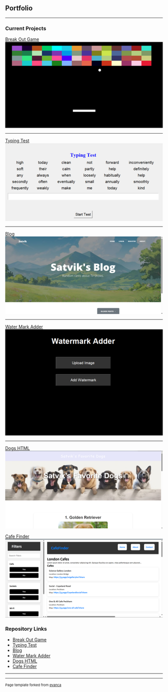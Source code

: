 ## Portfolio

---

### Current Projects 

[Break Out Game](./BreakOut_Description.md)
<a href="https://github.com/satvik-kusvaha/BreakOutGame"><img src="images/BreakOut.png?raw=true"/></a>

---
[Typing Test](./TypingTest_Description.md)
<a href="https://github.com/satvik-kusvaha/TypingSpeedTest"><img src="images/TypingTest.png?raw=true"/></a>

---
[Blog](./Blog_Description.md)
<a href="https://github.com/satvik-kusvaha/TVShowsBlog"><img src="images/Blog.png?raw=true"/></a>

---
[Water Mark Adder](./WaterMark_Description.md)
<a href="https://github.com/satvik-kusvaha/WatermarkAdder"><img src="images/WaterMark.png?raw=true"/></a>

---
[Dogs HTML](./Dogs_Description.md)
<a href="https://github.com/satvik-kusvaha/Top3Dogs"><img src="images/Dogs.png?raw=true"/></a>

[Cafe Finder](./CafeFinder_Description.md)
<a href="https://github.com/satvik-kusvaha/FindCafes"><img src="images/FindCafes.png?raw=true"/></a>

### Repository Links

- [Break Out Game](https://github.com/satvik-kusvaha/BreakOutGame)
- [Typing Test](https://github.com/satvik-kusvaha/TypingSpeedTest)
- [Blog](https://github.com/satvik-kusvaha/TVShowsBlog)
- [Water Mark Adder](https://github.com/satvik-kusvaha/WatermarkAdder)
- [Dogs HTML](https://github.com/satvik-kusvaha/Top3Dogs)
- [Cafe Finder](https://github.com/satvik-kusvaha/FindCafes)

---




---
<p style="font-size:11px">Page template forked from <a href="https://github.com/evanca/quick-portfolio">evanca</a></p>
<!-- Remove above link if you don't want to attibute -->
